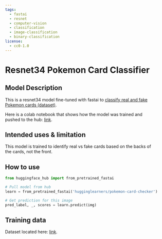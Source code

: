 ```yaml
---
tags:
  - fastai
  - resnet
  - computer-vision
  - classification
  - image-classification
  - binary-classification
license:
  - cc0-1.0
---
```


# Resnet34 Pokemon Card Classifier

## Model Description

This is a resnet34 model fine-tuned with fastai to [classify real and fake Pokemon cards (dataset)](https://www.kaggle.com/datasets/ongshujian/real-and-fake-pokemon-cards).

Here is a colab notebook that shows how the model was trained and pushed to the hub: [link](https://github.com/mindwrapped/pokemon-card-checker/blob/main/pokemon_card_checker.ipynb).

## Intended uses & limitation

This model is trained to identify real vs fake cards based on the backs of the cards, not the front.

## How to use

```python
from huggingface_hub import from_pretrained_fastai

# Pull model from hub
learn = from_pretrained_fastai('hugginglearners/pokemon-card-checker')

# Get prediction for this image
pred_label, _, scores = learn.predict(img)
```

## Training data

Dataset located here: [link](https://www.kaggle.com/datasets/ongshujian/real-and-fake-pokemon-cards).
